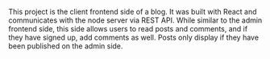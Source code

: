 This project is the client frontend side of a blog. It was built with React and communicates with the node server via REST API. While similar to the admin frontend side, this side allows users to read posts and comments, and if they have signed up, add comments as well. Posts only display if they have been published on the admin side.
